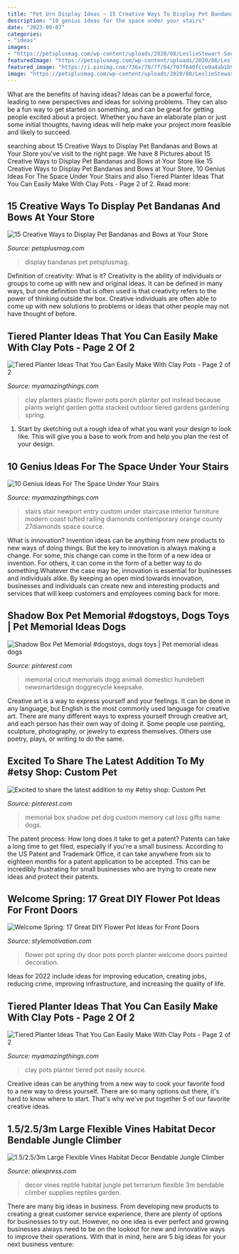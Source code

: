 ```yaml
---
title: "Pet Urn Display Ideas ~ 15 Creative Ways To Display Pet Bandanas And Bows At Your Store"
description: "10 genius ideas for the space under your stairs"
date: "2023-09-07"
categories:
- "ideas"
images:
- "https://petsplusmag.com/wp-content/uploads/2020/08/LeslieStewart-Southern-Barker-gallery-1-868x600.jpeg"
featuredImage: "https://petsplusmag.com/wp-content/uploads/2020/08/LeslieStewart-Southern-Barker-gallery-1-868x600.jpeg"
featured_image: "https://i.pinimg.com/736x/70/7f/64/707f640fcce9a4ab1b93c921b8d6c0a4.jpg"
image: "https://petsplusmag.com/wp-content/uploads/2020/08/LeslieStewart-Southern-Barker-gallery-1-868x600.jpeg"
---
```



What are the benefits of having ideas?
Ideas can be a powerful force, leading to new perspectives and ideas for solving problems. They can also be a fun way to get started on something, and can be great for getting people excited about a project. Whether you have an elaborate plan or just some initial thoughts, having ideas will help make your project more feasible and likely to succeed.

	

		
searching about 15 Creative Ways to Display Pet Bandanas and Bows at Your Store you've visit to the right page. We have 8 Pictures about 15 Creative Ways to Display Pet Bandanas and Bows at Your Store like 15 Creative Ways to Display Pet Bandanas and Bows at Your Store, 10 Genius Ideas For The Space Under Your Stairs and also Tiered Planter Ideas That You Can Easily Make With Clay Pots - Page 2 of 2. Read more:
		
    
## 15 Creative Ways To Display Pet Bandanas And Bows At Your Store

<img loading=lazy src="https://petsplusmag.com/wp-content/uploads/2020/08/LeslieStewart-Southern-Barker-gallery-1-868x600.jpeg" onerror="this.onerror=null;this.src='https://tse2.mm.bing.net/th?id=OIP.sgcUntmfOT0kUqUkg-gfYgHaFH&amp;pid=15.1';" alt="15 Creative Ways to Display Pet Bandanas and Bows at Your Store">

_Source: petsplusmag.com_

>display bandanas pet petsplusmag. 

	

Definition of creativity: What is it?
Creativity is the ability of individuals or groups to come up with new and original ideas. It can be defined in many ways, but one definition that is often used is that creativity refers to the power of thinking outside the box. Creative individuals are often able to come up with new solutions to problems or ideas that other people may not have thought of before.

    
## Tiered Planter Ideas That You Can Easily Make With Clay Pots - Page 2 Of 2

<img loading=lazy src="https://myamazingthings.com/wp-content/uploads/2017/07/clay-pot-ideas-11.jpg" onerror="this.onerror=null;this.src='https://tse4.mm.bing.net/th?id=OIP.mqBBXnuIibwI0htc8rbG5AHaK2&amp;pid=15.1';" alt="Tiered Planter Ideas That You Can Easily Make With Clay Pots - Page 2 of 2">

_Source: myamazingthings.com_

>clay planters plastic flower pots porch planter pot instead because plants weight garden gotta stacked outdoor tiered gardens gardening spring. 

	

1. Start by sketching out a rough idea of what you want your design to look like. This will give you a base to work from and help you plan the rest of your design.

    
## 10 Genius Ideas For The Space Under Your Stairs

<img loading=lazy src="http://myamazingthings.com/wp-content/uploads/2016/12/Unique-decorating-ideas-entry-contemporary-with-tufted-sofa-tufted-sofa-brown-ceiling-11.jpg" onerror="this.onerror=null;this.src='https://tse1.mm.bing.net/th?id=OIP.72KV1YnRcUWqPws2YFDMcwHaLL&amp;pid=15.1';" alt="10 Genius Ideas For The Space Under Your Stairs">

_Source: myamazingthings.com_

>stairs stair newport entry custom under staircase interior furniture modern coast tufted railing diamonds contemporary orange county 27diamonds space source. 

	

What is innovation?
Invention ideas can be anything from new products to new ways of doing things. But the key to innovation is always making a change. For some, this change can come in the form of a new idea or invention. For others, it can come in the form of a better way to do something.Whatever the case may be, innovation is essential for businesses and individuals alike. By keeping an open mind towards innovation, businesses and individuals can create new and interesting products and services that will keep customers and employees coming back for more.

    
## Shadow Box Pet Memorial #dogstoys, Dogs Toys | Pet Memorial Ideas Dogs

<img loading=lazy src="https://i.pinimg.com/736x/de/9a/e3/de9ae3b450fcc9e3c1283ef04285bafd.jpg" onerror="this.onerror=null;this.src='https://tse1.mm.bing.net/th?id=OIP.E21Y3h5Bv65SL72K8P_GwwHaJ3&amp;pid=15.1';" alt="Shadow Box Pet Memorial #dogstoys, dogs toys | Pet memorial ideas dogs">

_Source: pinterest.com_

>memorial cricut memorials dogg animali domestici hundebett newsmartdesign doggrecycle keepsake. 

	

Creative art is a way to express yourself and your feelings. It can be done in any language, but English is the most commonly used language for creative art. There are many different ways to express yourself through creative art, and each person has their own way of doing it. Some people use painting, sculpture, photography, or jewelry to express themselves. Others use poetry, plays, or writing to do the same.

    
## Excited To Share The Latest Addition To My #etsy Shop: Custom Pet

<img loading=lazy src="https://i.pinimg.com/736x/70/7f/64/707f640fcce9a4ab1b93c921b8d6c0a4.jpg" onerror="this.onerror=null;this.src='https://tse1.mm.bing.net/th?id=OIP.Z5E8jlr3Vxwfiha9lSFSUgHaJ3&amp;pid=15.1';" alt="Excited to share the latest addition to my #etsy shop: Custom Pet">

_Source: pinterest.com_

>memorial box shadow pet dog custom memory cat loss gifts name dogs. 

	

The patent process: How long does it take to get a patent?
Patents can take a long time to get filed, especially if you're a small business. According to the US Patent and Trademark Office, it can take anywhere from six to eighteen months for a patent application to be accepted. This can be incredibly frustrating for small businesses who are trying to create new ideas and protect their patents.

    
## Welcome Spring: 17 Great DIY Flower Pot Ideas For Front Doors

<img loading=lazy src="https://stylemotivation.com/wp-content/uploads/2020/02/07-front-door-flower-pots-ideas-homebnc.jpg" onerror="this.onerror=null;this.src='https://tse3.mm.bing.net/th?id=OIP.DFixVxuK3LVVJGnU993bfAHaJ4&amp;pid=15.1';" alt="Welcome Spring: 17 Great DIY Flower Pot Ideas for Front Doors">

_Source: stylemotivation.com_

>flower pot spring diy door pots porch planter welcome doors painted decoration. 

	

Ideas for 2022 include ideas for improving education, creating jobs, reducing crime, improving infrastructure, and increasing the quality of life.

    
## Tiered Planter Ideas That You Can Easily Make With Clay Pots - Page 2 Of 2

<img loading=lazy src="http://myamazingthings.com/wp-content/uploads/2017/07/clay-pot-ideas-10.jpg" onerror="this.onerror=null;this.src='https://tse1.mm.bing.net/th?id=OIP.gpRJpQOb_RSHZo1GUD2jLwHaNK&amp;pid=15.1';" alt="Tiered Planter Ideas That You Can Easily Make With Clay Pots - Page 2 of 2">

_Source: myamazingthings.com_

>clay pots planter tiered pot easily source. 

	

Creative ideas can be anything from a new way to cook your favorite food to a new way to dress yourself. There are so many options out there, it's hard to know where to start. That's why we've put together 5 of our favorite creative ideas.

    
## 1.5/2.5/3m Large Flexible Vines Habitat Decor Bendable Jungle Climber

<img loading=lazy src="https://ae01.alicdn.com/kf/HTB16xIql_CWBKNjSZFtxh5C3FXac/1-5-2-5-3m-Large-Flexible-Vines-Habitat-Decor-Bendable-Jungle-Climber-Reptile-Pet-Supplies.jpeg" onerror="this.onerror=null;this.src='https://tse4.mm.bing.net/th?id=OIP.-Kmtl96-upntkPnxCaL6EQHaHa&amp;pid=15.1';" alt="1.5/2.5/3m Large Flexible Vines Habitat Decor Bendable Jungle Climber">

_Source: aliexpress.com_

>decor vines reptile habitat jungle pet terrarium flexible 3m bendable climber supplies reptiles garden. 

	

There are many big ideas in business. From developing new products to creating a great customer service experience, there are plenty of options for businesses to try out. However, no one idea is ever perfect and growing businesses always need to be on the lookout for new and innovative ways to improve their operations. With that in mind, here are 5 big ideas for your next business venture: 

